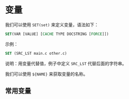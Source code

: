 # 变量

我们可以使用 `SET(set)` 来定义变量，语法如下：

```cmake
SET(VAR [VALUE] [CACHE TYPE DOCSTRING [FORCE]])
```

示例：

```cmake
SET (SRC_LST main.c other.c)
```

说明：用变量代替值，例子中定义 `SRC_LST` 代替后面的字符串。

我们可以使用 `${NAME}` 来获取变量的名称。

## 常用变量

